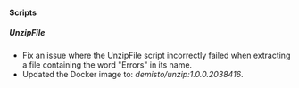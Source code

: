 
#### Scripts

##### UnzipFile

- Fix an issue where the UnzipFile script incorrectly failed when extracting a file containing the word "Errors" in its name.
- Updated the Docker image to: *demisto/unzip:1.0.0.2038416*.
